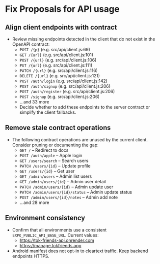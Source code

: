# Fix Proposals for API usage

## Align client endpoints with contract
- Review missing endpoints detected in the client that do not exist in the OpenAPI contract:
  - `POST /{p}` (e.g. src/api/client.js:69)
  - `GET /{url}` (e.g. src/api/client.js:101)
  - `POST /{url}` (e.g. src/api/client.js:106)
  - `PUT /{url}` (e.g. src/api/client.js:111)
  - `PATCH /{url}` (e.g. src/api/client.js:116)
  - `DELETE /{url}` (e.g. src/api/client.js:121)
  - `POST /auth/login` (e.g. src/api/client.js:142)
  - `POST /auth/signup` (e.g. src/api/client.js:206)
  - `POST /auth/register` (e.g. src/api/client.js:206)
  - `POST /signup` (e.g. src/api/client.js:206)
  - ...and 33 more
  - Decide whether to add these endpoints to the server contract or simplify the client fallbacks.

## Remove stale contract operations
- The following contract operations are unused by the current client. Consider pruning or documenting the gap:
  - `GET /` – Redirect to docs
  - `POST /auth/apple` – Apple login
  - `GET /users/search` – Search users
  - `PATCH /users/{id}` – Update profile
  - `GET /users/{id}` – Get user
  - `GET /admin/users` – Admin list users
  - `GET /admin/users/{id}` – Admin user detail
  - `PATCH /admin/users/{id}` – Admin update user
  - `PATCH /admin/users/{id}/status` – Admin update status
  - `POST /admin/users/{id}/notes` – Admin add note
  - ...and 28 more

## Environment consistency
- Confirm that all environments use a consistent `EXPO_PUBLIC_API_BASE_URL`. Current values:
  - https://tok-friends-api.onrender.com
  - https://manage.tokfriends.app
- Android manifest does not opt-in to cleartext traffic. Keep backend endpoints HTTPS.
